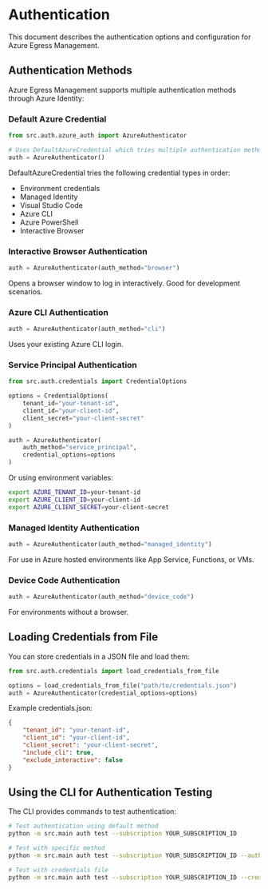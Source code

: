 # Authentication

This document describes the authentication options and configuration for Azure Egress Management.

## Authentication Methods

Azure Egress Management supports multiple authentication methods through Azure Identity:

### Default Azure Credential

```python
from src.auth.azure_auth import AzureAuthenticator

# Uses DefaultAzureCredential which tries multiple authentication methods
auth = AzureAuthenticator()
```

DefaultAzureCredential tries the following credential types in order:
- Environment credentials
- Managed Identity
- Visual Studio Code
- Azure CLI
- Azure PowerShell
- Interactive Browser

### Interactive Browser Authentication

```python
auth = AzureAuthenticator(auth_method="browser")
```

Opens a browser window to log in interactively. Good for development scenarios.

### Azure CLI Authentication

```python
auth = AzureAuthenticator(auth_method="cli")
```

Uses your existing Azure CLI login.

### Service Principal Authentication

```python
from src.auth.credentials import CredentialOptions

options = CredentialOptions(
    tenant_id="your-tenant-id",
    client_id="your-client-id",
    client_secret="your-client-secret"
)

auth = AzureAuthenticator(
    auth_method="service_principal", 
    credential_options=options
)
```

Or using environment variables:

```bash
export AZURE_TENANT_ID=your-tenant-id
export AZURE_CLIENT_ID=your-client-id
export AZURE_CLIENT_SECRET=your-client-secret
```

### Managed Identity Authentication

```python
auth = AzureAuthenticator(auth_method="managed_identity")
```

For use in Azure hosted environments like App Service, Functions, or VMs.

### Device Code Authentication

```python
auth = AzureAuthenticator(auth_method="device_code")
```

For environments without a browser.

## Loading Credentials from File

You can store credentials in a JSON file and load them:

```python
from src.auth.credentials import load_credentials_from_file

options = load_credentials_from_file("path/to/credentials.json")
auth = AzureAuthenticator(credential_options=options)
```

Example credentials.json:
```json
{
    "tenant_id": "your-tenant-id", 
    "client_id": "your-client-id",
    "client_secret": "your-client-secret",
    "include_cli": true,
    "exclude_interactive": false
}
```

## Using the CLI for Authentication Testing

The CLI provides commands to test authentication:

```bash
# Test authentication using default method
python -m src.main auth test --subscription YOUR_SUBSCRIPTION_ID

# Test with specific method
python -m src.main auth test --subscription YOUR_SUBSCRIPTION_ID --auth-method browser

# Test with credentials file
python -m src.main auth test --subscription YOUR_SUBSCRIPTION_ID --credentials path/to/creds.json
```
